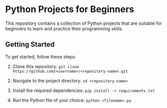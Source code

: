# Python Projects for Beginners

This repository contains a collection of Python projects that are suitable for beginners to learn and practice their programming skills.

## Getting Started

To get started, follow these steps:

1. Clone this repository: `git clone https://github.com/<username>/<repository-name>.git`

2. Navigate to the project directory: `cd <repository-name>`

3. Install the required dependencies: `pip install -r requirements.txt`

4. Run the Python file of your choice: `python <filename>.py`